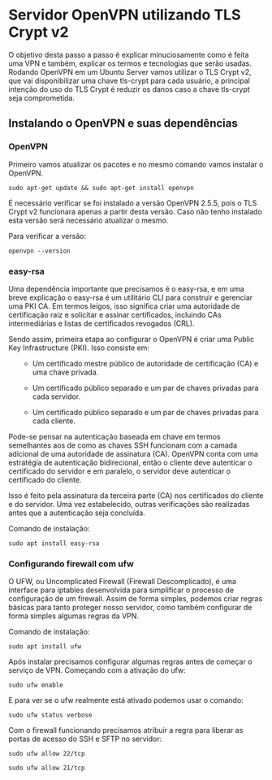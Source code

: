 <h1>Servidor OpenVPN utilizando TLS Crypt v2</h1> 

O objetivo desta passo a passo é explicar minuciosamente como é feita uma VPN e também, explicar os termos e tecnologias que serão usadas. Rodando OpenVPN em um Ubuntu Server vamos utilizar o TLS Crypt v2, que vai disponibilizar uma chave tls-crypt para cada usuário, a principal intenção do uso do TLS Crypt é reduzir os danos caso a chave tls-crypt seja comprometida.

<h2>Instalando o OpenVPN e suas dependências</h2>
<h3>OpenVPN</h3>

<p>Primeiro vamos atualizar os pacotes e no mesmo comando vamos instalar o OpenVPN.</p>
<code>sudo apt-get update && sudo apt-get install openvpn </code>
<p>
<p>É necessário verificar se foi instalado a versão OpenVPN 
2.5.5, pois o TLS Crypt v2 funcionara apenas a partir desta versão. Caso não tenho instalado esta versão será necessário atualizar o mesmo.</p>
<p>Para verificar a versão:</p>
<code>openvpn --version</code>

<h3>easy-rsa</h3>

<p>Uma dependência importante que precisamos é o easy-rsa, e em uma breve explicação o easy-rsa é um utilitário CLI para construir e gerenciar uma PKI CA. Em termos leigos, isso significa criar uma autoridade de certificação raiz e solicitar e assinar certificados, incluindo CAs intermediárias e listas de certificados revogados (CRL).</p>
<p>Sendo assim, primeira etapa ao configurar o OpenVPN é criar uma Public Key Infrastructure (PKI). Isso consiste em:

<ol>

- Um certificado mestre público de autoridade de certificação (CA) e uma chave privada.

- Um certificado público separado e um par de chaves privadas para cada servidor.

- Um certificado público separado e um par de chaves privadas para cada cliente.
</ol>

<p>Pode-se pensar na autenticação baseada em chave em termos semelhantes aos de como as chaves SSH funcionam com a camada adicional de uma autoridade de assinatura (CA). OpenVPN conta com uma estratégia de autenticação bidirecional, então o cliente deve autenticar o certificado do servidor e em paralelo, o servidor deve autenticar o certificado do cliente.
<p>Isso é feito pela assinatura da terceira parte (CA) nos certificados do cliente e do servidor. Uma vez estabelecido, outras verificações são realizadas antes que a autenticação seja concluída.
<p>Comando de instalação:</p>
<code>sudo apt install easy-rsa</code> 
<h3>Configurando firewall com ufw</h3>
<p>O UFW, ou Uncomplicated Firewall (Firewall Descomplicado), é uma interface para iptables desenvolvida para simplificar o processo de configuração de um firewall. Assim de forma simples, podemos criar regras básicas para tanto proteger nosso servidor, como também configurar de forma simples algumas regras da VPN.
<p>Comando de instalação:</p>
<code>sudo apt install ufw</code>
<p>
<p>Após instalar precisamos configurar algumas regras antes de começar o serviço de VPN. Começando com a ativação do ufw:</p>
<code>sudo ufw enable</code>
<p>
<p>E para ver se o ufw realmente está ativado podemos usar o comando:</p>
<code>sudo ufw status verbose</code>
<p>
<p>Com o firewall funcionando precisamos atribuir a regra para liberar as portas de acesso do SSH e SFTP no servidor:</p>
<code>sudo ufw allow 22/tcp</code>

<code>sudo ufw allow 21/tcp</code>
